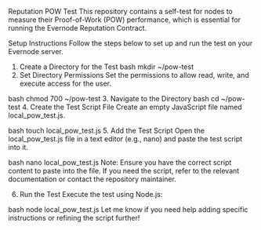 Reputation POW Test
This repository contains a self-test for nodes to measure their Proof-of-Work (POW) performance, which is essential for running the Evernode Reputation Contract.

Setup Instructions
Follow the steps below to set up and run the test on your Evernode server.

1. Create a Directory for the Test
bash
mkdir ~/pow-test
2. Set Directory Permissions
Set the permissions to allow read, write, and execute access for the user.

bash
chmod 700 ~/pow-test
3. Navigate to the Directory
bash
cd ~/pow-test
4. Create the Test Script File
Create an empty JavaScript file named local_pow_test.js.

bash
touch local_pow_test.js
5. Add the Test Script
Open the local_pow_test.js file in a text editor (e.g., nano) and paste the test script into it.

bash
nano local_pow_test.js
Note: Ensure you have the correct script content to paste into the file. If you need the script, refer to the relevant documentation or contact the repository maintainer.

6. Run the Test
Execute the test using Node.js:

bash
node local_pow_test.js
Let me know if you need help adding specific instructions or refining the script further!

